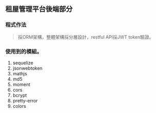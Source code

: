## 租屋管理平台後端部分

### 程式作法
> 採ORM架構，整體架構採分層設計，restful API採JWT token驗證。

### 使用到的模組。
1. sequelize
2. jsonwebtoken
3. mathjs
4. md5
5. moment
6. cors
7. bcrypt
8. pretty-error
9. colors